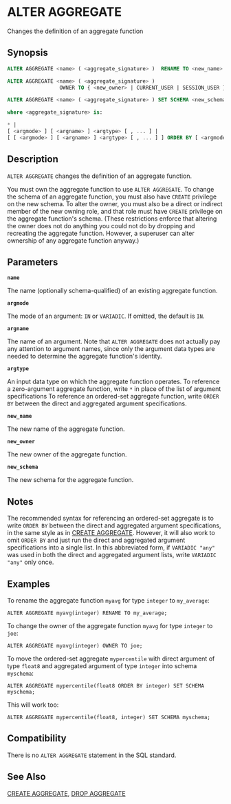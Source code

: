 # ALTER AGGREGATE

Changes the definition of an aggregate function

## Synopsis

```sql
ALTER AGGREGATE <name> ( <aggregate_signature> )  RENAME TO <new_name>

ALTER AGGREGATE <name> ( <aggregate_signature> )
                 OWNER TO { <new_owner> | CURRENT_USER | SESSION_USER }

ALTER AGGREGATE <name> ( <aggregate_signature> ) SET SCHEMA <new_schema>

where <aggregate_signature> is:

* |
[ <argmode> ] [ <argname> ] <argtype> [ , ... ] |
[ [ <argmode> ] [ <argname> ] <argtype> [ , ... ] ] ORDER BY [ <argmode> ] [ <argname> ] <argtype> [ , ... ]
```

## Description

`ALTER AGGREGATE` changes the definition of an aggregate function.

You must own the aggregate function to use `ALTER AGGREGATE`. To change the schema of an aggregate function, you must also have `CREATE` privilege on the new schema. To alter the owner, you must also be a direct or indirect member of the new owning role, and that role must have `CREATE` privilege on the aggregate function's schema. (These restrictions enforce that altering the owner does not do anything you could not do by dropping and recreating the aggregate function. However, a superuser can alter ownership of any aggregate function anyway.)

## Parameters

**`name`**

The name (optionally schema-qualified) of an existing aggregate function.

**`argmode`**

The mode of an argument: `IN` or `VARIADIC`. If omitted, the default is `IN`.

**`argname`**

The name of an argument. Note that `ALTER AGGREGATE` does not actually pay any attention to argument names, since only the argument data types are needed to determine the aggregate function's identity.

**`argtype`**

An input data type on which the aggregate function operates. To reference a zero-argument aggregate function, write `*` in place of the list of argument specifications  To reference an ordered-set aggregate function, write `ORDER BY` between the direct and aggregated argument specifications.

**`new_name`**

The new name of the aggregate function.

**`new_owner`**

The new owner of the aggregate function.

**`new_schema`**

The new schema for the aggregate function.

## Notes

The recommended syntax for referencing an ordered-set aggregate is to write `ORDER BY` between the direct and aggregated argument specifications, in the same style as in [CREATE AGGREGATE](/docs/sql-statements/sql-stmt-create-aggregate.md). However, it will also work to omit `ORDER BY` and just run the direct and aggregated argument specifications into a single list. In this abbreviated form, if `VARIADIC "any"` was used in both the direct and aggregated argument lists, write `VARIADIC "any"` only once.

## Examples

To rename the aggregate function `myavg` for type `integer` to `my_average`:

```
ALTER AGGREGATE myavg(integer) RENAME TO my_average;
```

To change the owner of the aggregate function `myavg` for type `integer` to `joe`:

```
ALTER AGGREGATE myavg(integer) OWNER TO joe;
```

To move the ordered-set aggregate `mypercentile` with direct argument of type `float8` and aggregated argument of type `integer` into schema `myschema`:

```
ALTER AGGREGATE mypercentile(float8 ORDER BY integer) SET SCHEMA myschema;
```

This will work too:

```
ALTER AGGREGATE mypercentile(float8, integer) SET SCHEMA myschema;
```

## Compatibility

There is no `ALTER AGGREGATE` statement in the SQL standard.

## See Also

[CREATE AGGREGATE](/docs/sql-statements/sql-stmt-create-aggregate.md), [DROP AGGREGATE](/docs/sql-statements/sql-stmt-drop-aggregate.md)
